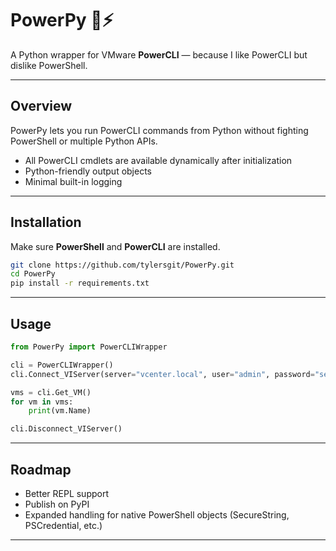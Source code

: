 # PowerPy 🐍⚡

A Python wrapper for VMware **PowerCLI** — because I like PowerCLI but dislike PowerShell.  



---

## Overview

PowerPy lets you run PowerCLI commands from Python without fighting PowerShell or multiple Python APIs.  

- All PowerCLI cmdlets are available dynamically after initialization  
- Python-friendly output objects  
- Minimal built-in logging



---

## Installation

Make sure **PowerShell** and **PowerCLI** are installed.

```bash
git clone https://github.com/tylersgit/PowerPy.git
cd PowerPy
pip install -r requirements.txt
```

---

## Usage

```python
from PowerPy import PowerCLIWrapper

cli = PowerCLIWrapper()
cli.Connect_VIServer(server="vcenter.local", user="admin", password="secret")

vms = cli.Get_VM()
for vm in vms:
    print(vm.Name)

cli.Disconnect_VIServer()
```

---



## Roadmap

- Better REPL support  
- Publish on PyPI
- Expanded handling for native PowerShell objects (SecureString, PSCredential, etc.)

---

